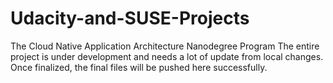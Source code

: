 # Udacity-and-SUSE-Projects
The Cloud Native Application Architecture Nanodegree Program
The entire project is under development and needs a lot of update from local changes. Once finalized, the final files will be pushed here successfully.

